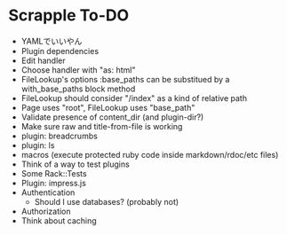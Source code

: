 Scrapple To-DO
==============


* YAMLでいいやん
* Plugin dependencies
* Edit handler
* Choose handler with "as: html"
* FileLookup's options :base_paths can be substitued by a with_base_paths block method
* FileLookup should consider "/index" as a kind of relative path
* Page uses "root", FileLookup uses "base_path"
* Validate presence of content_dir (and plugin-dir?)
* Make sure raw and title-from-file is working
* plugin: breadcrumbs
* plugin: ls
* macros (execute protected ruby code inside markdown/rdoc/etc files)
* Think of a way to test plugins
* Some Rack::Tests
* Plugin: impress.js
* Authentication
    * Should I use databases? (probably not)
* Authorization
* Think about caching
